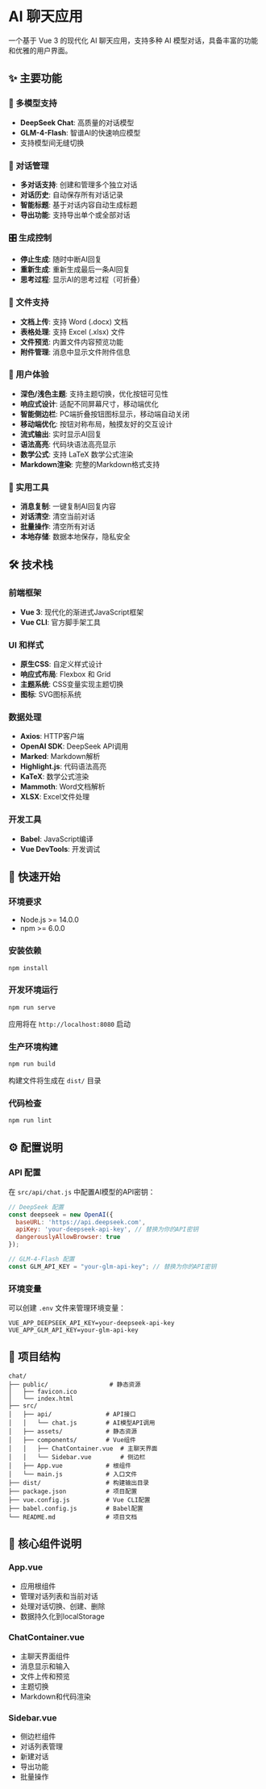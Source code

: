 # AI 聊天应用

一个基于 Vue 3 的现代化 AI 聊天应用，支持多种 AI 模型对话，具备丰富的功能和优雅的用户界面。

## ✨ 主要功能

### 🤖 多模型支持
- **DeepSeek Chat**: 高质量的对话模型
- **GLM-4-Flash**: 智谱AI的快速响应模型
- 支持模型间无缝切换

### 💬 对话管理
- **多对话支持**: 创建和管理多个独立对话
- **对话历史**: 自动保存所有对话记录
- **智能标题**: 基于对话内容自动生成标题
- **导出功能**: 支持导出单个或全部对话

### 🎛️ 生成控制
- **停止生成**: 随时中断AI回复
- **重新生成**: 重新生成最后一条AI回复
- **思考过程**: 显示AI的思考过程（可折叠）

### 📎 文件支持
- **文档上传**: 支持 Word (.docx) 文档
- **表格处理**: 支持 Excel (.xlsx) 文件
- **文件预览**: 内置文件内容预览功能
- **附件管理**: 消息中显示文件附件信息

### 🎨 用户体验
- **深色/浅色主题**: 支持主题切换，优化按钮可见性
- **响应式设计**: 适配不同屏幕尺寸，移动端优化
- **智能侧边栏**: PC端折叠按钮图标显示，移动端自动关闭
- **移动端优化**: 按钮对称布局，触摸友好的交互设计
- **流式输出**: 实时显示AI回复
- **语法高亮**: 代码块语法高亮显示
- **数学公式**: 支持 LaTeX 数学公式渲染
- **Markdown渲染**: 完整的Markdown格式支持

### 🔧 实用工具
- **消息复制**: 一键复制AI回复内容
- **对话清空**: 清空当前对话
- **批量操作**: 清空所有对话
- **本地存储**: 数据本地保存，隐私安全

## 🛠️ 技术栈

### 前端框架
- **Vue 3**: 现代化的渐进式JavaScript框架
- **Vue CLI**: 官方脚手架工具

### UI 和样式
- **原生CSS**: 自定义样式设计
- **响应式布局**: Flexbox 和 Grid
- **主题系统**: CSS变量实现主题切换
- **图标**: SVG图标系统

### 数据处理
- **Axios**: HTTP客户端
- **OpenAI SDK**: DeepSeek API调用
- **Marked**: Markdown解析
- **Highlight.js**: 代码语法高亮
- **KaTeX**: 数学公式渲染
- **Mammoth**: Word文档解析
- **XLSX**: Excel文件处理

### 开发工具
- **Babel**: JavaScript编译
- **Vue DevTools**: 开发调试

## 🚀 快速开始

### 环境要求
- Node.js >= 14.0.0
- npm >= 6.0.0

### 安装依赖
```bash
npm install
```

### 开发环境运行
```bash
npm run serve
```
应用将在 `http://localhost:8080` 启动

### 生产环境构建
```bash
npm run build
```
构建文件将生成在 `dist/` 目录

### 代码检查
```bash
npm run lint
```

## ⚙️ 配置说明

### API 配置
在 `src/api/chat.js` 中配置AI模型的API密钥：

```javascript
// DeepSeek 配置
const deepseek = new OpenAI({
  baseURL: 'https://api.deepseek.com',
  apiKey: 'your-deepseek-api-key', // 替换为你的API密钥
  dangerouslyAllowBrowser: true
});

// GLM-4-Flash 配置
const GLM_API_KEY = "your-glm-api-key"; // 替换为你的API密钥
```

### 环境变量
可以创建 `.env` 文件来管理环境变量：
```
VUE_APP_DEEPSEEK_API_KEY=your-deepseek-api-key
VUE_APP_GLM_API_KEY=your-glm-api-key
```

## 📁 项目结构

```
chat/
├── public/                 # 静态资源
│   ├── favicon.ico
│   └── index.html
├── src/
│   ├── api/               # API接口
│   │   └── chat.js        # AI模型API调用
│   ├── assets/            # 静态资源
│   ├── components/        # Vue组件
│   │   ├── ChatContainer.vue  # 主聊天界面
│   │   └── Sidebar.vue        # 侧边栏
│   ├── App.vue            # 根组件
│   └── main.js            # 入口文件
├── dist/                  # 构建输出目录
├── package.json           # 项目配置
├── vue.config.js          # Vue CLI配置
├── babel.config.js        # Babel配置
└── README.md              # 项目文档
```

## 🎯 核心组件说明

### App.vue
- 应用根组件
- 管理对话列表和当前对话
- 处理对话切换、创建、删除
- 数据持久化到localStorage

### ChatContainer.vue
- 主聊天界面组件
- 消息显示和输入
- 文件上传和预览
- 主题切换
- Markdown和代码渲染

### Sidebar.vue
- 侧边栏组件
- 对话列表管理
- 新建对话
- 导出功能
- 批量操作







